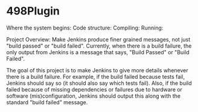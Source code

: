 # 498Plugin

Where the system begins: 
Code structure:
Compiling: 
Running:

Project Overview:
Make Jenkins produce finer grained messages, not just "build passed" or "build failed". 
Currently, when there is a build failure, the only output from Jenkins is a message that says, 
  "Build Passed" or "Build Failed". 

The goal of this project is to make Jenkins to give more details whenever there is a build failure. 
For example, if the build failed because tests fail, Jenkins should say so (it should also say which tests fail). 
Also, if the build failed because of missing dependencies or failures due to hardware or software (mis)configuration, 
Jenkins should output this along with the standard "build failed" message.
